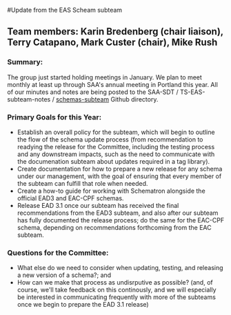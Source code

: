 #Update from the EAS Scheam subteam

## Team members: Karin Bredenberg (chair liaison), Terry Catapano, Mark Custer (chair), Mike Rush

### Summary:
The group just started holding meetings in January.  We plan to meet monthly at least up through SAA's annual meeting in Portland this year.  All of our minutes and notes are being posted to the SAA-SDT / TS-EAS-subteam-notes / [schemas-subteam](https://github.com/SAA-SDT/TS-EAS-subteam-notes/tree/master/schemas-subteam) Github directory.

### Primary Goals for this Year:
- Establish an overall policy for the subteam, which will begin to outline the flow of the schema update process (from recommendation to readying the release for the Committee, including the testing process and any downstream impacts, such as the need to communicate with the documenation subteam about updates required in a tag library).
- Create documentation for how to prepare a new release for any schema under our management, with the goal of ensuring that every member of the subteam can fulfill that role when needed.
- Create a how-to guide for working with Schematron alongside the official EAD3 and EAC-CPF schemas.
- Release EAD 3.1 once our subteam has received the final recommendations from the EAD3 subteam, and also after our subteam has fully documented the release process; do the same for the EAC-CPF schema, depending on recommendations forthcoming from the EAC subteam.

### Questions for the Committee:
- What else do we need to consider when updating, testing, and releasing a new version of a schema?; and
- How can we make that process as undisrputive as possible? (and, of course, we'll take feedback on this continously, and we will especially be interested in communicating frequently with more of the subteams once we begin to prepare the EAD 3.1 release)



